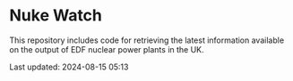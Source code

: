 # Nuke Watch

This repository includes code for retrieving the latest information available on the output of EDF nuclear power plants in the UK.

Last updated: 2024-08-15 05:13
